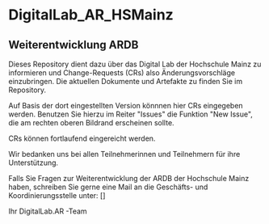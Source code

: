 # DigitalLab_AR_HSMainz


## Weiterentwicklung ARDB

Dieses Repository dient dazu über das Digital Lab der Hochschule Mainz zu informieren und Change-Requests (CRs) also Änderungsvorschläge einzubringen. Die aktuellen Dokumente und Artefakte zu finden Sie im Repository.

Auf Basis der dort eingestellten Version könnnen hier CRs eingegeben werden. 
Benutzen Sie hierzu im Reiter "Issues" die Funktion "New Issue", die am rechten oberen Bildrand erscheinen sollte.

CRs können fortlaufend eingereicht werden. 

Wir bedanken uns bei allen Teilnehmerinnen und Teilnehmern für ihre Unterstützung. 

Falls Sie Fragen zur Weiterentwicklung der ARDB der Hochschule Mainz haben, schreiben Sie gerne eine Mail an die Geschäfts- und Koordinierungsstelle unter: []


Ihr DigitalLab.AR -Team 

	